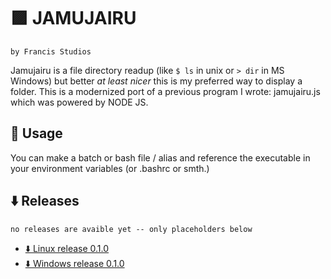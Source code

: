 # 🟪 JAMUJAIRU 

`by Francis Studios`

Jamujairu is a file directory readup (like `$ ls` in unix or `> dir` in MS Windows) but better _at least nicer_ this is my preferred way to display a folder. This is a modernized port of a previous program I wrote: jamujairu.js which was powered by NODE JS. 

## 🫴 Usage

You can make a batch or bash file / alias and reference the executable in your environment variables (or .bashrc or smth.)

## ⬇️ Releases

`no releases are avaible yet -- only placeholders below`

- [⬇️ Linux release 0.1.0]()
- [⬇️ Windows release 0.1.0]()
